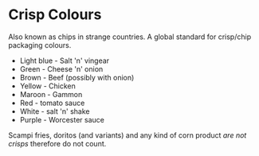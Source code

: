 # Crisp Colours
Also known as chips in strange countries.  A global standard for crisp/chip packaging colours.

* Light blue - Salt 'n' vingear
* Green - Cheese 'n' onion
* Brown - Beef (possibly with onion)
* Yellow - Chicken
* Maroon - Gammon
* Red - tomato sauce
* White - salt 'n' shake
* Purple - Worcester sauce

Scampi fries, doritos (and variants) and any kind of corn product _are not crisps_ therefore do not count.
